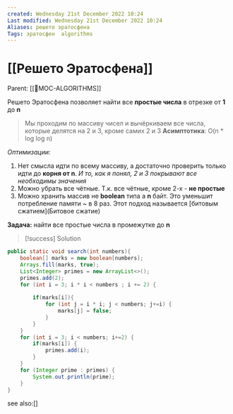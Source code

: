 ```yaml
---
created: Wednesday 21st December 2022 10:24
Last modified: Wednesday 21st December 2022 10:24
Aliases: решето эратосфена
Tags: эратосфен  algorithms
---
```


# [[Решето Эратосфена]]

Parent: [[📙MOC-ALGORITHMS]]

Решето Эратосфена позволяет найти все **простые числа** в отрезке от **1** до **n**

>Мы проходим по массиву чисел и вычёркиваем все числа, которые делятся на 2 и 3, кроме самих 2 и 3
 **Асимптотика**: O(n * log log n)

*Оптимизации:*
1) Нет смысла идти по всему массиву, а достаточно проверить только идти до **корня от n**. *И то, как я понял, 2 и 3 покрывают все необходимы значения*
2) Можно убрать все чётные. Т.к. все чётные, кроме 2-х - **не простые**
3) Можно хранить массив не **boolean** типа а **n** байт. Это уменьшит потребление памяти ~ в 8 раз. Этот подход называется [битовым сжатием](Битовое сжатие)


**Задача:** найти все простые числа в промежутке до **n**

> [!success] Solution
>
```java
public static void search(int numbers){  
    boolean[] marks = new boolean[numbers];  
    Arrays.fill(marks, true);  
    List<Integer> primes = new ArrayList<>();  
    primes.add(2);  
    for (int i = 3; i * i < numbers ; i += 2) {  
  
        if(marks[i]){  
            for (int j = i * i; j < numbers; j+=i) {  
                marks[j] = false;  
            }  
        }  
    }  
    for (int i = 3; i < numbers; i+=2) {  
        if(marks[i]) {  
            primes.add(i);  
        }  
    }  
    for (Integer prime : primes) {  
        System.out.println(prime);  
    }  
}
```


see also:[]
